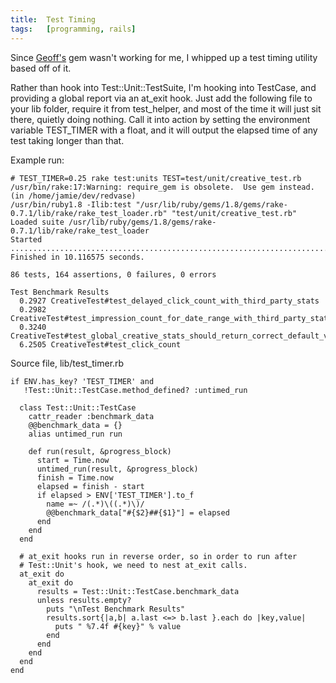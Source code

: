 ```yaml
---
title:  Test Timing
tags:   [programming, rails]
---
```


Since [Geoff's][] gem wasn't working for me, I whipped up a test timing utility based off of it.

Rather than hook into Test::Unit::TestSuite, I'm hooking into TestCase, and providing a global report via an at\_exit hook. Just add the following file to your lib folder, require it from test\_helper, and most of the time it will just sit there, quietly doing nothing. Call it into action by setting the environment variable TEST\_TIMER with a float, and it will output the elapsed time of any test taking longer than that.

Example run:

    # TEST_TIMER=0.25 rake test:units TEST=test/unit/creative_test.rb
    /usr/bin/rake:17:Warning: require_gem is obsolete.  Use gem instead.
    (in /home/jamie/dev/redvase)
    /usr/bin/ruby1.8 -Ilib:test "/usr/lib/ruby/gems/1.8/gems/rake-0.7.1/lib/rake/rake_test_loader.rb" "test/unit/creative_test.rb"
    Loaded suite /usr/lib/ruby/gems/1.8/gems/rake-0.7.1/lib/rake/rake_test_loader
    Started
    ......................................................................................
    Finished in 10.116575 seconds.
    
    86 tests, 164 assertions, 0 failures, 0 errors
    
    Test Benchmark Results
      0.2927 CreativeTest#test_delayed_click_count_with_third_party_stats
      0.2982 CreativeTest#test_impression_count_for_date_range_with_third_party_stats_offset
      0.3240 CreativeTest#test_global_creative_stats_should_return_correct_default_values
      6.2505 CreativeTest#test_click_count

Source file, lib/test_timer.rb

    if ENV.has_key? 'TEST_TIMER' and
       !Test::Unit::TestCase.method_defined? :untimed_run
    
      class Test::Unit::TestCase
        cattr_reader :benchmark_data
        @@benchmark_data = {}
        alias untimed_run run
    
        def run(result, &progress_block)
          start = Time.now
          untimed_run(result, &progress_block)
          finish = Time.now
          elapsed = finish - start
          if elapsed > ENV['TEST_TIMER'].to_f
            name =~ /(.*)\((.*)\)/
            @@benchmark_data["#{$2}##{$1}"] = elapsed
          end
        end
      end
    
      # at_exit hooks run in reverse order, so in order to run after
      # Test::Unit's hook, we need to nest at_exit calls.
      at_exit do
        at_exit do
          results = Test::Unit::TestCase.benchmark_data
          unless results.empty?
            puts "\nTest Benchmark Results"
            results.sort{|a,b| a.last <=> b.last }.each do |key,value|
              puts " %7.4f #{key}" % value
            end
          end
        end
      end
    end


[Geoff's]: http://www.oreillynet.com/ruby/blog/2006/10/test_tidbits.html

